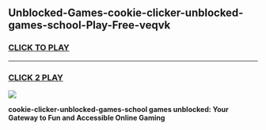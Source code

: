 
## Unblocked-Games-cookie-clicker-unblocked-games-school-Play-Free-veqvk
<h3>
<a href="https://premium76.site?title=cookie-clicker-unblocked-games-school&ref=10A">CLICK TO PLAY</a></h3>
<hr>

<h3>
<a href="https://premium76.site?title=cookie-clicker-unblocked-games-school&ref=10A">CLICK 2 PLAY</a>
  
</h3>

<a href="https://premium76.site?title=cookie-clicker-unblocked-games-school&ref=10A"><img src="https://clearcache.store/games.png"></a>


**cookie-clicker-unblocked-games-school games unblocked: Your Gateway to Fun and Accessible Online Gaming**
